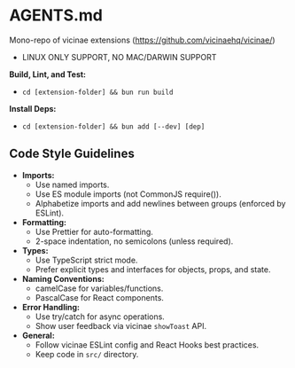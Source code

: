 # AGENTS.md

Mono-repo of vicinae extensions (https://github.com/vicinaehq/vicinae/)

- LINUX ONLY SUPPORT, NO MAC/DARWIN SUPPORT

**Build, Lint, and Test:**

- `cd [extension-folder] && bun run build`

**Install Deps:**

- `cd [extension-folder] && bun add [--dev] [dep]`

## Code Style Guidelines

- **Imports:**
  - Use named imports.
  - Use ES module imports (not CommonJS require()).
  - Alphabetize imports and add newlines between groups (enforced by ESLint).
- **Formatting:**
  - Use Prettier for auto-formatting.
  - 2-space indentation, no semicolons (unless required).
- **Types:**
  - Use TypeScript strict mode.
  - Prefer explicit types and interfaces for objects, props, and state.
- **Naming Conventions:**
  - camelCase for variables/functions.
  - PascalCase for React components.
- **Error Handling:**
  - Use try/catch for async operations.
  - Show user feedback via vicinae `showToast` API.
- **General:**
  - Follow vicinae ESLint config and React Hooks best practices.
  - Keep code in `src/` directory.

